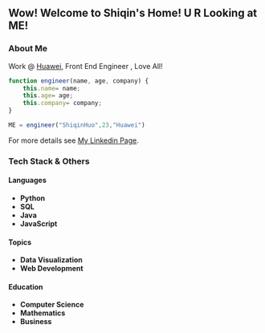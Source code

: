 ## Wow! Welcome to Shiqin's Home! U R Looking at ME!

### About Me

<p>Work @ <a href="http://www.huawei.com/">Huawei</a>, Front End Engineer , Love All!</p>

```javascript
function engineer(name, age, company) {
    this.name= name;
    this.age= age;
    this.company= company;
}

ME = engineer("ShiqinHuo",23,"Huawei")

```

For more details see [My Linkedin Page](https://www.linkedin.com/in/shiqin-huo-872820148).

### Tech Stack & Others

#### Languages
* **Python**
* **SQL**
* **Java**
* **JavaScript**
#### Topics
* **Data Visualization**
* **Web Development**
#### Education
* **Computer Science**
* **Mathematics**
* **Business**
